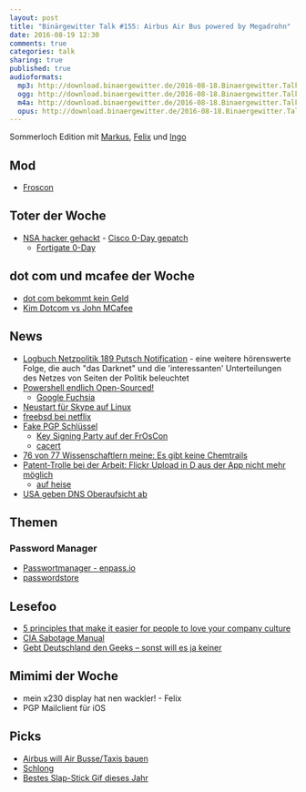 ```yaml
---
layout: post
title: "Binärgewitter Talk #155: Airbus Air Bus powered by Megadrohn"
date: 2016-08-19 12:30
comments: true
categories: talk
sharing: true
published: true
audioformats:
  mp3: http://download.binaergewitter.de/2016-08-18.Binaergewitter.Talk.155.mp3
  ogg: http://download.binaergewitter.de/2016-08-18.Binaergewitter.Talk.155.ogg
  m4a: http://download.binaergewitter.de/2016-08-18.Binaergewitter.Talk.155.m4a
  opus: http://download.binaergewitter.de/2016-08-18.Binaergewitter.Talk.155.opus
---
```

Sommerloch Edition mit [Markus](https://twitter.com/madmas), [Felix](https://twitter.com/makefoo) und [Ingo](https://twitter.com/ingoebel)

## Mod
- [Froscon](https://www.froscon.de/startseite/)

## Toter der Woche
* [NSA hacker gehackt](http://arstechnica.com/security/2016/08/code-dumped-online-came-from-omnipotent-nsa-tied-hacking-group/)   - [Cisco 0-Day gepatch](https://yro.slashdot.org/story/16/08/17/232256/cisco-patches-extrabacon-zero-day-exploit-leaked-by-nsa-hackers)
  - [Fortigate 0-Day](http://www.heise.de/security/meldung/NSA-Hacking-Tools-Kritische-Sicherheitsluecke-in-FortiGate-Firewalls-jetzt-patchen-3299245.html)


## dot com und mcafee der Woche
* [dot com bekommt kein Geld](http://www.heise.de/newsticker/meldung/USA-vs-Megaupload-Gericht-gibt-Kim-Dotcoms-Vermoegen-nicht-frei-3294539.html)
* [Kim Dotcom vs John MCafee](https://torrentfreak.com/kim-dotcom-john-mcafee-at-war-over-megaupload-2-0-revelations-160818/)

## News
* [Logbuch Netzpolitik 189 Putsch Notification](http://logbuch-netzpolitik.de/lnp189-putsch-notification) - eine weitere hörenswerte Folge, die auch "das Darknet"
und die 'interessanten' Unterteilungen des Netzes von Seiten der Politik beleuchtet
* [Powershell endlich Open-Sourced!](https://azure.microsoft.com/en-us/blog/powershell-is-open-sourced-and-is-available-on-linux/)
  - [Google Fuchsia](http://www.dailytech.com/Fuchsia++Googles+New+Open+Source+Operating+System/article37581.htm)
* [Neustart für Skype auf Linux](http://www.heise.de/open/meldung/Neustart-fuer-Skype-auf-Linux-3266335.html)
* [freebsd bei netflix](https://openconnect.netflix.com/en/software/)
* [Fake PGP Schlüssel](http://www.heise.de/newsticker/meldung/Haufenweise-Fake-PGP-Schluessel-im-Umlauf-3297175.html)
  - [Key Signing Party auf der FrOsCon](https://www.froscon.de/programm/keysigning-party/)
  - [cacert](http://cacert.org)
* [76 von 77 Wissenschaftlern meine: Es gibt keine Chemtrails](http://www.cnet.com/news/expert-consensus-chemtrails-arent-actually-a-thing/)
* [Patent-Trolle bei der Arbeit: Flickr Upload in D aus der App nicht mehr möglich](
http://www.iphone-ticker.de/urteil-yahoo-muss-mobile-foto-uploads-in-deutschland-deaktivieren-97395/)
  - [auf heise](http://www.heise.de/newsticker/meldung/Patentstreit-Flickr-deaktiviert-mobilen-Foto-Upload-3225885.html)
* [USA geben DNS Oberaufsicht ab](http://www.heise.de/newsticker/meldung/DNS-Internet-Rootzone-wird-im-Oktober-aus-US-Aufsicht-entlassen-3297555.html)

## Themen
### Password Manager
* [Passwortmanager - enpass.io](http://enpass.io)
* [passwordstore](http://www.passwordstore.org/)

## Lesefoo

* [5 principles that make it easier for people to love your company culture](https://about.gitlab.com/2016/08/12/five-principles-that-make-it-easier-for-people-to-love-your-company-culture/)
* [CIA Sabotage Manual](http://www.openculture.com/2015/12/simple-sabotage-field-manual.html)
* [Gebt Deutschland den Geeks – sonst will es ja keiner](http://www.indiskretionehrensache.de/2016/08/geeks/)


## Mimimi der Woche
* mein x230 display hat nen wackler! - Felix
* PGP Mailclient für iOS

## Picks
* [Airbus will Air Busse/Taxis bauen](http://www.heise.de/newsticker/meldung/Airbus-will-2017-autonomes-Flugtaxi-testen-3299975.html)
* [Schlong](https://handsandwich.itch.io/schlong)
* [Bestes Slap-Stick Gif dieses Jahr](http://www.theverge.com/2016/8/11/12437266/breaking-down-the-best-slapstick-gif-we-ve-ever-seen)



